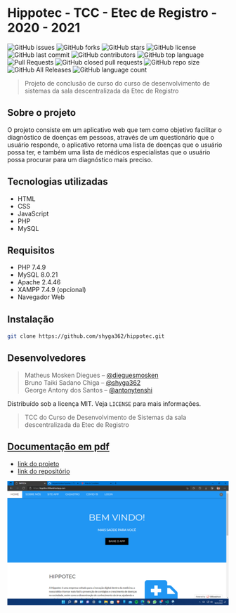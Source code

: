 # Hippotec - TCC - Etec de Registro - 2020 - 2021

![GitHub issues](https://img.shields.io/github/issues/dieguesmosken/hippotec-1)
![GitHub forks](https://img.shields.io/github/forks/dieguesmosken/hippotec-1)
![GitHub stars](https://img.shields.io/github/stars/dieguesmosken/hippotec-1)
![GitHub license](https://img.shields.io/github/license/dieguesmosken/hippotec-1)
![GitHub last commit](https://img.shields.io/github/last-commit/dieguesmosken/hippotec-1)
![GitHub contributors](https://img.shields.io/github/contributors/dieguesmosken/hippotec-1)
![GitHub top language](https://img.shields.io/github/languages/top/dieguesmosken/hippotec-1)
![Pull Requests](https://img.shields.io/github/issues-pr/dieguesmosken/hippotec-1)
![GitHub closed pull requests](https://img.shields.io/github/issues-pr-closed/dieguesmosken/hippotec-1)
![GitHub repo size](https://img.shields.io/github/repo-size/dieguesmosken/hippotec-1)
![GitHub All Releases](https://img.shields.io/github/downloads/dieguesmosken/hippotec-1/total)
![GitHub language count](https://img.shields.io/github/languages/count/dieguesmosken/hippotec-1)


> Projeto de conclusão de curso do curso de desenvolvimento de sistemas da sala descentralizada da Etec de Registro

## Sobre o projeto

O projeto consiste em um aplicativo web que tem como objetivo facilitar o diagnóstico de doenças em pessoas, através de um questionário que o usuário responde, o aplicativo retorna uma lista de doenças que o usuário possa ter, e também uma lista de médicos especialistas que o usuário possa procurar para um diagnóstico mais preciso.

## Tecnologias utilizadas

- HTML
- CSS
- JavaScript
- PHP
- MySQL

## Requisitos

- PHP 7.4.9
- MySQL 8.0.21
- Apache 2.4.46
- XAMPP 7.4.9 (opcional)
- Navegador Web



## Instalação

```sh
git clone https://github.com/shyga362/hippotec.git
```

## Desenvolvedores

> Matheus Mosken Diegues – [@dieguesmosken](
https://www.github.com/dieguesmosken)<br>
> Bruno Taiki Sadano Chiga – [@shyga362](https://www.github.com/shyga362)<br>
> George Antony dos Santos – [@antonytenshi](https://www.instagram.com/antonytenshi/)

Distribuído sob a licença MIT. Veja `LICENSE` para mais informações.


 
> TCC do Curso de Desenvolvimento de Sistemas da sala descentralizada da Etec de Registro

## [Documentação em pdf](https://github.com/dieguesmosken/hippotec-1/blob/main/assets/DOC_TCC_Hippotec.pdf?raw=true)

- [link do projeto](https://hipp0tec.000webhostapp.com/) 
- [link do repositório](https://github.com/shyga362/hippotec)

![imagem index](https://github.com/dieguesmosken/hippotec-1/blob/main/assets/img/index.png?raw=true)

